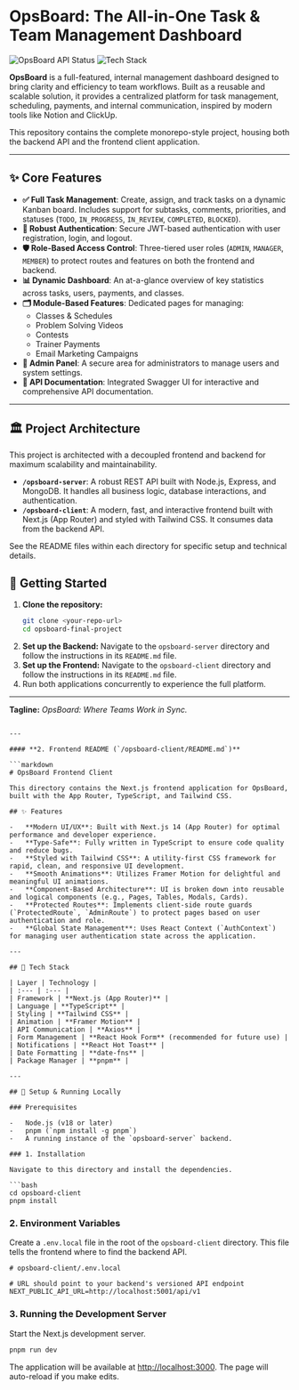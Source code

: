 # OpsBoard: The All-in-One Task & Team Management Dashboard

![OpsBoard API Status](https://img.shields.io/website?label=API%20Status&style=for-the-badge&url=http%3A%2F%2Flocalhost%3A5001)
![Tech Stack](https://img.shields.io/badge/Tech-MERN%2BNext.js-blue.svg?style=for-the-badge)

**OpsBoard** is a full-featured, internal management dashboard designed to bring clarity and efficiency to team workflows. Built as a reusable and scalable solution, it provides a centralized platform for task management, scheduling, payments, and internal communication, inspired by modern tools like Notion and ClickUp.

This repository contains the complete monorepo-style project, housing both the backend API and the frontend client application.

---

## ✨ Core Features

- **✅ Full Task Management**: Create, assign, and track tasks on a dynamic Kanban board. Includes support for subtasks, comments, priorities, and statuses (`TODO`, `IN_PROGRESS`, `IN_REVIEW`, `COMPLETED`, `BLOCKED`).
- **🔐 Robust Authentication**: Secure JWT-based authentication with user registration, login, and logout.
- **🛡️ Role-Based Access Control**: Three-tiered user roles (`ADMIN`, `MANAGER`, `MEMBER`) to protect routes and features on both the frontend and backend.
- **📊 Dynamic Dashboard**: An at-a-glance overview of key statistics across tasks, users, payments, and classes.
- **🗂️ Module-Based Features**: Dedicated pages for managing:
  - Classes & Schedules
  - Problem Solving Videos
  - Contests
  - Trainer Payments
  - Email Marketing Campaigns
- **👑 Admin Panel**: A secure area for administrators to manage users and system settings.
- **📄 API Documentation**: Integrated Swagger UI for interactive and comprehensive API documentation.

---

## 🏛️ Project Architecture

This project is architected with a decoupled frontend and backend for maximum scalability and maintainability.

- **`/opsboard-server`**: A robust REST API built with Node.js, Express, and MongoDB. It handles all business logic, database interactions, and authentication.
- **`/opsboard-client`**: A modern, fast, and interactive frontend built with Next.js (App Router) and styled with Tailwind CSS. It consumes data from the backend API.

See the README files within each directory for specific setup and technical details.

## 🚀 Getting Started

1.  **Clone the repository:**
    ```bash
    git clone <your-repo-url>
    cd opsboard-final-project
    ```
2.  **Set up the Backend:** Navigate to the `opsboard-server` directory and follow the instructions in its `README.md` file.
3.  **Set up the Frontend:** Navigate to the `opsboard-client` directory and follow the instructions in its `README.md` file.
4.  Run both applications concurrently to experience the full platform.

---

**Tagline:** _OpsBoard: Where Teams Work in Sync._

````

---

#### **2. Frontend README (`/opsboard-client/README.md`)**

```markdown
# OpsBoard Frontend Client

This directory contains the Next.js frontend application for OpsBoard, built with the App Router, TypeScript, and Tailwind CSS.

## ✨ Features

-   **Modern UI/UX**: Built with Next.js 14 (App Router) for optimal performance and developer experience.
-   **Type-Safe**: Fully written in TypeScript to ensure code quality and reduce bugs.
-   **Styled with Tailwind CSS**: A utility-first CSS framework for rapid, clean, and responsive UI development.
-   **Smooth Animations**: Utilizes Framer Motion for delightful and meaningful UI animations.
-   **Component-Based Architecture**: UI is broken down into reusable and logical components (e.g., Pages, Tables, Modals, Cards).
-   **Protected Routes**: Implements client-side route guards (`ProtectedRoute`, `AdminRoute`) to protect pages based on user authentication and role.
-   **Global State Management**: Uses React Context (`AuthContext`) for managing user authentication state across the application.

---

## 🔧 Tech Stack

| Layer | Technology |
| :--- | :--- |
| Framework | **Next.js (App Router)** |
| Language | **TypeScript** |
| Styling | **Tailwind CSS** |
| Animation | **Framer Motion** |
| API Communication | **Axios** |
| Form Management | **React Hook Form** (recommended for future use) |
| Notifications | **React Hot Toast** |
| Date Formatting | **date-fns** |
| Package Manager | **pnpm** |

---

## 🚀 Setup & Running Locally

### Prerequisites

-   Node.js (v18 or later)
-   pnpm (`npm install -g pnpm`)
-   A running instance of the `opsboard-server` backend.

### 1. Installation

Navigate to this directory and install the dependencies.

```bash
cd opsboard-client
pnpm install
````

### 2. Environment Variables

Create a `.env.local` file in the root of the `opsboard-client` directory. This file tells the frontend where to find the backend API.

```.env
# opsboard-client/.env.local

# URL should point to your backend's versioned API endpoint
NEXT_PUBLIC_API_URL=http://localhost:5001/api/v1
```

### 3. Running the Development Server

Start the Next.js development server.

```bash
pnpm run dev
```

The application will be available at [http://localhost:3000](http://localhost:3000). The page will auto-reload if you make edits.
